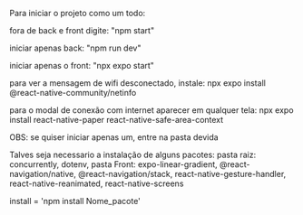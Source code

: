 Para iniciar o projeto como um todo:

fora de back e front digite: "npm start"

iniciar apenas back: "npm run dev"

iniciar apenas o front: "npx expo start"

para ver a mensagem de wifi desconectado, instale: npx expo install @react-native-community/netinfo

para o modal de conexão com internet aparecer em qualquer tela: npx expo install react-native-paper react-native-safe-area-context

OBS: se quiser iniciar apenas um, entre na pasta devida

Talves seja necessario a instalação de alguns pacotes: 
pasta raiz: concurrently, dotenv, 
pasta Front: expo-linear-gradient, @react-navigation/native, @react-navigation/stack, react-native-gesture-handler, react-native-reanimated, react-native-screens  

<!-- esses ultimos 5 não devem precisar baixar mas por via das duvidas. Eles são necessarios para a navegação horizontal -->

install = 'npm install Nome_pacote'
